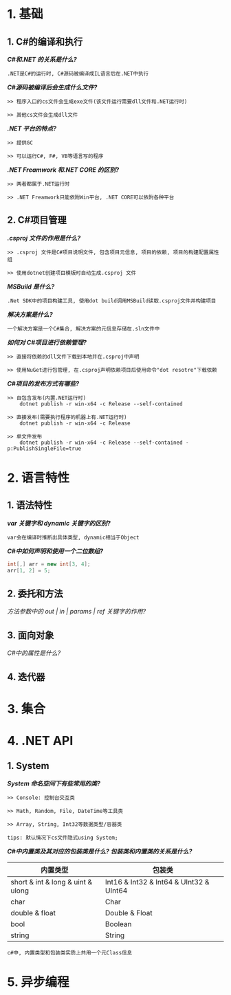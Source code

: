 # 1. 基础

## 1. C#的编译和执行

**_C#和.NET 的关系是什么?_**

```
.NET是C#的运行时, C#源码被编译成IL语言后在.NET中执行
```

**_C#源码被编译后会生成什么文件?_**

```
>> 程序入口的cs文件会生成exe文件(该文件运行需要dll文件和.NET运行时)

>> 其他cs文件会生成dll文件
```

**_.NET 平台的特点?_**

```
>> 提供GC

>> 可以运行C#, F#, VB等语言写的程序
```

**_.NET Freamwork 和.NET CORE 的区别?_**

```
>> 两者都属于.NET运行时

>> .NET Freamwork只能依附Win平台, .NET CORE可以依附各种平台
```

## 2. C#项目管理

**_.csproj 文件的作用是什么?_**

```
>> .csproj 文件是C#项目说明文件, 包含项目元信息, 项目的依赖, 项目的构建配置属性组

>> 使用dotnet创建项目模板时自动生成.csproj 文件
```

**_MSBuild 是什么?_**

```
.Net SDK中的项目构建工具, 使用dot build调用MSBuild读取.csproj文件并构建项目
```

**_解决方案是什么?_**

```
一个解决方案是一个C#集合, 解决方案的元信息存储在.sln文件中
```

**_如何对 C#项目进行依赖管理?_**

```
>> 直接将依赖的dll文件下载到本地并在.csproj中声明

>> 使用NuGet进行包管理, 在.csproj声明依赖项目后使用命令"dot resotre"下载依赖
```

**_C#项目的发布方式有哪些?_**

```
>> 自包含发布(内置.NET运行时)
   	dotnet publish -r win-x64 -c Release --self-contained

>> 直接发布(需要执行程序的机器上有.NET运行时)
	dotnet publish -r win-x64 -c Release

>> 单文件发布
	dotnet publish -r win-x64 -c Release --self-contained -p:PublishSingleFile=true

```

# 2. 语言特性

## 1. 语法特性

**_var 关键字和 dynamic 关键字的区别?_**

```
var会在编译时推断出具体类型, dynamic相当于Object
```

**_C#中如何声明和使用一个二位数组?_**

```csharp
int[,] arr = new int[3, 4];
arr[1, 2] = 5;
```

## 2. 委托和方法

_方法参数中的 out | in | params | ref 关键字的作用?_

## 3. 面向对象

_C#中的属性是什么?_

## 4. 迭代器

# 3. 集合

# 4. .NET API

## 1. System

**_System 命名空间下有些常用的类?_**

```
>> Console: 控制台交互类

>> Math, Random, File, DateTime等工具类

>> Array, String, Int32等数据类型/容器类

tips: 默认情况下cs文件隐式using System;
```

**_C#中内置类及其对应的包装类是什么? 包装类和内置类的关系是什么?_**

| 内置类型                          | 包装类                                  |
| --------------------------------- | --------------------------------------- |
| short & int & long & uint & ulong | Int16 & Int32 & Int64 & UInt32 & UInt64 |
| char                              | Char                                    |
| double & float                    | Double & Float                          |
| bool                              | Boolean                                 |
| string                            | String                                  |

```
c#中, 内置类型和包装类实质上共用一个元Class信息
```

# 5. 异步编程
